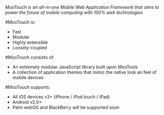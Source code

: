 *MooTouch is an all-in-one Mobile Web Application Framework that aims to power the future of mobile computing with 100% web technologies*

#MooTouch is:

- Fast
- Modular
- Highly extensible
- Loosely-coupled

#MooTouch consists of:

- An extremely modular JavaScript library built upon MooTools
- A collection of application themes that mimic the native look an feel of mobile devices

#MooTouch supports:

- All iOS devices v3+ (iPhone / iPod touch / iPad)
- Android v2.0+
- Palm webOS and BlackBerry will be supported soon